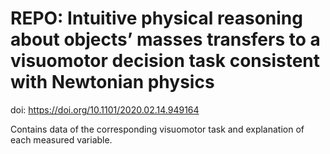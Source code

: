 # REPO: Intuitive physical reasoning about objects’ masses transfers to a visuomotor decision task consistent with Newtonian physics

doi: https://doi.org/10.1101/2020.02.14.949164

Contains data of the corresponding visuomotor task and explanation of each measured variable.

